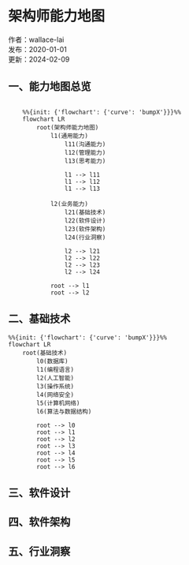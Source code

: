 # 架构师能力地图

作者：wallace-lai </br>
发布：2020-01-01 </br>
更新：2024-02-09 </br>

## 一、能力地图总览

```{mermaid}

    %%{init: {'flowchart': {'curve': 'bumpX'}}}%%
    flowchart LR
        root(架构师能力地图)
            l1(通用能力)
                l11(沟通能力)
                l12(管理能力)
                l13(思考能力)

                l1 --> l11
                l1 --> l12
                l1 --> l13

            l2(业务能力)
                l21(基础技术)
                l22(软件设计)
                l23(软件架构)
                l24(行业洞察)

                l2 --> l21
                l2 --> l22
                l2 --> l23
                l2 --> l24

            root --> l1
            root --> l2
```

## 二、基础技术

```{mermaid}
%%{init: {'flowchart': {'curve': 'bumpX'}}}%%
flowchart LR
    root(基础技术)
        l0(数据库)
        l1(编程语言)
        l2(人工智能)
        l3(操作系统)
        l4(网络安全)
        l5(计算机网络)
        l6(算法与数据结构)

        root --> l0
        root --> l1
        root --> l2
        root --> l3
        root --> l4
        root --> l5
        root --> l6
```

## 三、软件设计

## 四、软件架构

## 五、行业洞察